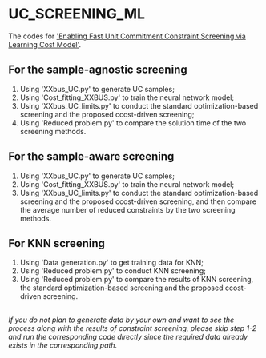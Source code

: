 # UC_SCREENING_ML
The codes for ['Enabling Fast Unit Commitment Constraint Screening via Learning Cost Model'](http://arxiv.org/abs/2212.00483).

## For the sample-agnostic screening

1. Using 'XXbus_UC.py' to generate UC samples;
2. Using 'Cost_fitting_XXBUS.py' to train the neural network model;
3. Using 'XXbus_UC_limits.py' to conduct the standard optimization-based screening and the proposed ccost-driven screening;
4. Using 'Reduced problem.py' to compare the solution time of the two screening methods.

## For the sample-aware screening

1. Using 'XXbus_UC.py' to generate UC samples;
2. Using 'Cost_fitting_XXBUS.py' to train the neural network model;
3. Using 'XXbus_UC_limits.py' to conduct the standard optimization-based screening and the proposed ccost-driven screening, and then compare the average number of reduced constraints by the two screening methods.

## For KNN screening

1. Using 'Data generation.py' to get training data for KNN;
2. Using 'Reduced problem.py' to conduct KNN screening;
2. Using 'Reduced problem.py' to compare the results of KNN screening, the standard optimization-based screening and the proposed ccost-driven screening.

##
_If you do not plan to generate data by your own and want to see the process along with the results of constraint screening, please skip step 1-2 and run the corresponding code directly since
the required data already exists in the corresponding path._ 
